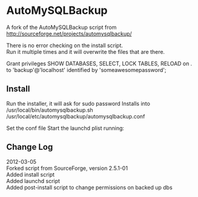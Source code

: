 AutoMySQLBackup
===============
A fork of the AutoMySQLBackup script from   http://sourceforge.net/projects/automysqlbackup/


There is no error checking on the install script.  
Run it multiple times and it will overwrite the files that are there.

Grant privileges SHOW DATABASES, SELECT, LOCK TABLES, RELOAD on *.* to 'backup'@'localhost' identified by 'someawesomepassword';

Install
-------

Run the installer, it will ask for sudo password
Installs into
	/usr/local/bin/automysqlbackup.sh
	/usr/local/etc/automysqlbackup/automysqlbackup.conf

Set the conf file
Start the launchd plist running: 


Change Log
----------

2012-03-05  
Forked script from SourceForge, version 2.5.1-01  
Added install script  
Added launchd script  
Added post-install script to change permissions on backed up dbs

